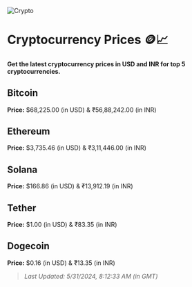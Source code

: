 
![Crypto](https://www.techguide.com.au/wp-content/uploads/2020/11/crypto3.jpeg)

# Cryptocurrency Prices 🪙📈

#### Get the latest cryptocurrency prices in USD and INR for top 5 cryptocurrencies.

## Bitcoin

**Price:** $68,225.00 (in USD) & ₹56,88,242.00 (in INR)

## Ethereum

**Price:** $3,735.46 (in USD) & ₹3,11,446.00 (in INR)

## Solana

**Price:** $166.86 (in USD) & ₹13,912.19 (in INR)

## Tether

**Price:** $1.00 (in USD) & ₹83.35 (in INR)

## Dogecoin

**Price:** $0.16 (in USD) & ₹13.35 (in INR)

> _Last Updated: 5/31/2024, 8:12:33 AM (in GMT)_
